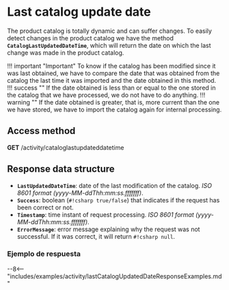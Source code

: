# Last catalog update date

The product catalog is totally dynamic and can suffer changes. To easily detect changes in the product catalog we have the method **``CatalogLastUpdatedDateTime``**, which will return the date on which the last change was made in the product catalog.

!!! important "Important"
    To know if the catalog has been modified since it was last obtained, we have to compare the date that was obtained from the catalog the last time it was imported and the date obtained in this method.
    !!! success ""
        If the date obtained is less than or equal to the one stored in the catalog that we have processed, we do not have to do anything.
    !!! warning ""
        If the date obtained is greater, that is, more current than the one we have stored, we have to import the catalog again for internal processing.

## Access method

**GET** /activity/cataloglastupdateddatetime

## Response data structure

- **``LastUpdatedDateTime``**: date of the last modification of the catalog. *ISO 8601 format (yyyy-MM-ddThh:mm:ss.fffffff)*.
- **``Success``**: boolean (``#!csharp true/false``) that indicates if the request has been correct or not.
- **``Timestamp``**: time instant of request processing. *ISO 8601 format (yyyy-MM-ddThh:mm:ss.fffffff)*.
- **``ErrorMessage``**: error message explaining why the request was not successful. If it was correct, it will return ``#!csharp null``.

### Ejemplo de respuesta

--8<-- "includes/examples/activity/lastCatalogUpdatedDateResponseExamples.md"
